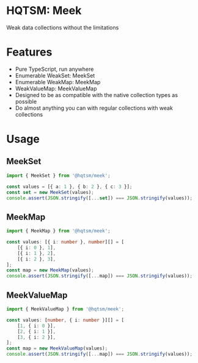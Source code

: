 # HQTSM: Meek

Weak data collections without the limitations

# Features

- Pure TypeScript, run anywhere
- Enumerable WeakSet: MeekSet
- Enumerable WeakMap: MeekMap
- WeakValueMap: MeekValueMap
- Designed to be as compatible with the native collection types as possible
- Do almost anything you can with regular collections with weak collections

# Usage

## MeekSet

```ts
import { MeekSet } from '@hqtsm/meek';

const values = [{ a: 1 }, { b: 2 }, { c: 3 }];
const set = new MeekSet(values);
console.assert(JSON.stringify([...set]) === JSON.stringify(values));
```

## MeekMap

```ts
import { MeekMap } from '@hqtsm/meek';

const values: [{ i: number }, number][] = [
	[{ i: 0 }, 1],
	[{ i: 1 }, 2],
	[{ i: 2 }, 3],
];
const map = new MeekMap(values);
console.assert(JSON.stringify([...map]) === JSON.stringify(values));
```

## MeekValueMap

```ts
import { MeekValueMap } from '@hqtsm/meek';

const values: [number, { i: number }][] = [
	[1, { i: 0 }],
	[2, { i: 1 }],
	[3, { i: 2 }],
];
const map = new MeekValueMap(values);
console.assert(JSON.stringify([...map]) === JSON.stringify(values));
```
